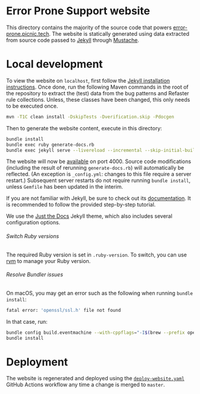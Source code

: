 # Error Prone Support website

This directory contains the majority of the source code that powers
[error-prone.picnic.tech][error-prone-support-website]. The website is
statically generated using data extracted from source code passed to
[Jekyll][jekyll] through [Mustache][mustache].

# Local development

To view the website on `localhost`, first follow the [Jekyll installation
instructions][jekyll-docs-installation]. Once done, run the following Maven
commands in the root of the repository to extract the (test) data from the bug
patterns and Refaster rule collections. Unless, these classes have been
changed, this only needs to be executed once.

```sh
mvn -T1C clean install -DskipTests -Dverification.skip -Pdocgen
```

Then to generate the website content, execute in this
directory:

```sh
bundle install
bundle exec ruby generate-docs.rb
bundle exec jekyll serve --livereload --incremental --skip-initial-build
```

The website will now be [available][localhost-port-4000] on port 4000. Source
code modifications (including the result of rerunning `generate-docs.rb`)
will automatically be reflected. (An exception is `_config.yml`: changes to
this file require a server restart.) Subsequent server restarts do not require
running `bundle install`, unless `Gemfile` has been updated in the interim.

If you are not familiar with Jekyll, be sure to check out its
[documentation][jekyll-docs]. It is recommended to follow the provided
step-by-step tutorial.

We use the [Just the Docs][just-the-docs] Jekyll theme, which also includes
several configuration options.

###### Switch Ruby versions

The required Ruby version is set in `.ruby-version`. To switch, you can use
[rvm][rvm] to manage your Ruby version.

###### Resolve Bundler issues

On macOS, you may get an error such as the following when running `bundle
install`:

```sh
fatal error: 'openssl/ssl.h' file not found
```

In that case, run:

```sh
bundle config build.eventmachine --with-cppflags="-I$(brew --prefix openssl)/include"
bundle install
```

# Deployment

The website is regenerated and deployed using the
[`deploy-website.yaml`][error-prone-support-website-deploy-workflow] GitHub
Actions workflow any time a change is merged to `master`.

[error-prone-support-website]: https://error-prone.picnic.tech
[error-prone-support-website-deploy-workflow]: https://github.com/PicnicSupermarket/error-prone-support/actions/workflows/deploy-website.yaml
[jekyll]: https://jekyllrb.com
[jekyll-docs]: https://jekyllrb.com/docs
[jekyll-docs-installation]: https://jekyllrb.com/docs/installation
[just-the-docs]: https://just-the-docs.github.io/just-the-docs/
[localhost-port-4000]: http://127.0.0.1:4000
[mustache]: https://mustache.github.io/
[rvm]: https://rvm.io
